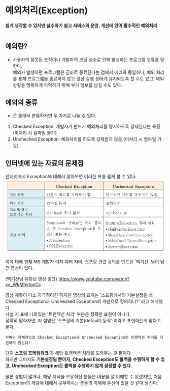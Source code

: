 # 예외처리(Exception)
**쉽게 생각할 수 있지만 실수하기 쉽고 서비스의 운영, 개선에 있어 필수적인 예외처리**
#

## 예외란?
- 사용자의 잘못된 조작이나 개발자의 코딩 실수로 인해 발생하는 프로그램 오류를 말한다.  
예외가 발생하면 프로그램은 곧바로 종료된다는 점에서 에러와 동일하나, 예외 처리를 통해 프로그램을 종료하지 않고 정상 실행 상태가 유지되도록 할 수도 있고, 예외 상황을 명확하게 파악하기 위해 부가 정보를 남길 수도 있다.

## 예외의 종류
- 큰 틀에서 분류하자면 두 가지로 나눌 수 있다.

1. Checked Exception: 개발자가 반드시 예외처리를 명시하도록 강제된다는 특징 (미처리 시 컴파일 불가)
2. Unchecked Exception: 예외처리를 하도록 강제받지 않음 (미처리 시 컴파일 가능)

## 인터넷에 있는 자료의 문제점
인터넷에서 Exception에 대해서 찾아보면 이러한 표를 쉽게 볼 수 있다.  
![흔히 볼 수 있는 익셉션 정리 표](../resource/checkedanduncheked.png)

이에 대해 현재 MS 개발자 이자 여러 자바, 스프링 관련 강의를 만드신 '백기선' 님이 남긴 영상이 있다.  

(백기선님 유튜브 영상 링크) https://www.youtube.com/watch?v=_WkMhytqoCc  

영상 제목이 다소 자극적이긴 하지만 영상의 요지는 '스프링에서의 기본설정을 왜 Checked Exception과 Unchecked Exception의 개념으로 정의하나?' 라고 해석했다.  
사실 저 표에 나와있는 '트랜잭션 처리' 부분은 정확한 표현이 아니다.  
정확히 말하자면, 저 설명은 '스프링의 기본(default) 동작' 이라고 표현하는게 맞다고 본다.  
```
자바는 자체적으로 Checked Exception과 Unchecked Exception의 트랜잭션 처리를 지원하지 않는다!  
```
단지 **스프링 프레임워크** 가 해당 트랜잭션 처리를 도와주는 것 뿐이다.  
하지만 그마저도 **기본설정일 뿐이지, Checked Exception도 롤백을 수행하게 할 수 있고, Unchecked Exception도 롤백을 수행하지 않게 설정할 수 있다**.  
  
물론 경험이 많거나, 해당 지식을 보유하신 분들은 내용을 잘 이해할 수 있겠지만, 처음 Exception의 개념에 대해서 공부하시는 분들의 이해에 혼선이 있을 것 같아 남긴다.


